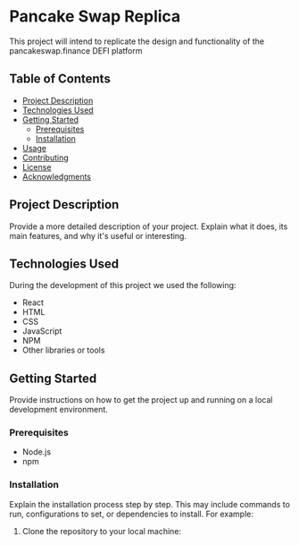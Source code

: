 # Pancake Swap Replica

This project will intend to replicate the design and functionality of the pancakeswap.finance DEFI platform

## Table of Contents

- [Project Description](#project-description)
- [Technologies Used](#technologies-used)
- [Getting Started](#getting-started)
  - [Prerequisites](#prerequisites)
  - [Installation](#installation)
- [Usage](#usage)
- [Contributing](#contributing)
- [License](#license)
- [Acknowledgments](#acknowledgments)

## Project Description

Provide a more detailed description of your project. Explain what it does, its main features, and why it's useful or interesting.

## Technologies Used

During the development of this project we used the following:

- React
- HTML
- CSS
- JavaScript
- NPM
- Other libraries or tools

## Getting Started

Provide instructions on how to get the project up and running on a local development environment.

### Prerequisites

- Node.js
- npm

### Installation

Explain the installation process step by step. This may include commands to run, configurations to set, or dependencies to install. For example:

1. Clone the repository to your local machine:


